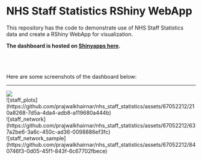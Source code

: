 # NHS Staff Statistics RShiny WebApp

This repository has the code to demonstrate use of NHS Staff Statistics data and create a RShiny WebApp for visualization.

<b>The dashboard is hosted on <a href='https://prajwalkhairnar.shinyapps.io/nhs-workforce-statistics/'>Shinyapps here</a>. </b>


<br><br><br>
Here are some screenshots of the dashboard below:
<hr>
<img src = 'https://github.com/prajwalkhairnar/nhs_staff_statistics/assets/67052212/b6a9c8b6-b4d2-4d06-9882-c48c2ea381bf'>

<br>
![staff_plots](https://github.com/prajwalkhairnar/nhs_staff_statistics/assets/67052212/210a8268-7d5a-4da4-adb8-a119680a444b)
<br>
![staff_network](https://github.com/prajwalkhairnar/nhs_staff_statistics/assets/67052212/637a2be6-3a6c-450c-ad36-0098886ef3fc)
<br>
![staff_network_sample](https://github.com/prajwalkhairnar/nhs_staff_statistics/assets/67052212/840746f3-0d05-45f1-843f-6c67702fbece)

